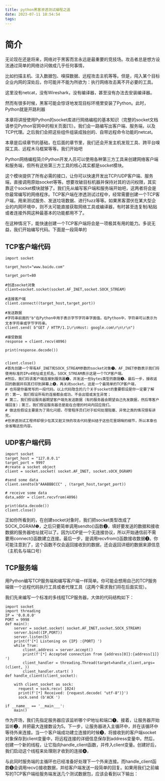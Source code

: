 ```yaml
---
title: python黑客渗透测试编程之道
date: 2023-07-11 10:54:54
tags:
---
```




# 简介

​	无论现在还是将来，网络对于黑客而言永远是最重要的竞技场。攻击者总是想方设法通过简单的网络访问做成几乎任何事情，

​	比如扫描主机、注入数据包、嗅探数据、远程攻击主机等等。但是，闯入某个目标企业内网的深处后，你可能并不能为所欲为：执行网络攻击离不开必要的工具。

​	这里没有netcat，没有Wireshark，没有编译器，甚至没有办法去安装编译器。

然而有很多时候，黑客可能会惊讶地发现目标环境里安装了Python。此时，Python就是开路利器

本章将讲授使用Python的socket库进行网络编程的基本知识（完整的socket文档请参见Python官网中的相关页面[1]）。我们会一路编写出客户端、服务端，以及TCP代理。之后我们会把这些组件组装成独创的、自带远程命令功能的netcat。

本章是后续章节的基础，在后面的章节里，我们还会开发主机发现工具、跨平台嗅探工具、远程木马框架等等。我们开始吧



Python网络编程简介Python开发人员可以使用各种第三方工具来创建网络客户端和服务端，但所有这些第三方工具的核心其实都是socket模块。



这个模块提供了所有必需的接口，让你可以快速开发出TCP/UDP客户端、服务端，直接调用原始socket等等。想要攻破目标机器并保持对其的访问权限，其实靠这个socket模块就够了。我们先从编写客户端和服务端开始吧，这两者将会是你最常编写的网络程序。TCP客户端在渗透测试过程中，经常需要创建一个TCP客户端，用来测试服务、发送垃圾数据、进行fuzz等等。如果黑客潜伏在某大型企业的内网环境中，则不太可能直接获取网络工具或编译器，有时甚至连复制/粘贴或者连接外网这种最基本的功能都用不了。

在这种情况下，能快速创建一个TCP客户端将会是一项极其有用的能力。多说无益，我们开始编写代码。下面是一段简单的

## TCP客户端代码

```
import socket

target_host="www.baidu.com"

target_port=80

#创造socket对象
client=socket.socket(socket.AF_INET,socket.SOCK_STREAM)

#连接客户端
client.connect((target_host,target_port))

#发送数据
#字符串前面的"b"在Python中用于表示字节字符串字面值。在Python中，字符串可以表示为文本字符串或字节字符串。
client.send( b"GET / HTTP/1.1\r\nHost: google.com\r\n\r\n")

#接受数据
response = client.recv(4096)

print(response.decode())


client.close()
#首先创建一个带有AF_INET和SOCK_STREAM参数的socket对象❶。AF_INET参数表示我们将使用标准的IPv4地址或主机名，SOCK_STREAM表示这是一个TCP客户端。
#然后，我们将该客户端连接到服务器❷，并发送一些bytes类型的数据❸。最后一步，接收返回的数据并将其打印到屏幕上❹，再关闭socket。这是一个最简单的TCP客户端，
# 也将是你最常写的一段代码。以上代码隐含的几个关于socket的重要假设是你一定要了解的：第一，我们假设所有的连接都会成功，不会出错或发生异常；
# 第二，我们假设服务器期望客户端先发送数据（有的服务器会期望自己先发数据，然后等客户端回复）；第三，我们假设服务器总是能在合理的时间内回应我们。
# 做这些假设主要是为了简化问题，尽管程序员们对于如何处理阻塞、异常之类的情况很有讲究，
#但渗透测试工程师却很少在其又脏又快的攻击代码里纠结于这些花里胡哨的细节，所以本章也会省略这些内容。
```

## UDP客户端代码

```
import socket
target_host = "127.0.0.1"
target_port = 9997
#create a socket object
client = socket.socket( socket.AF_INET, socket.sOCK_DGRAM)

#send some data
client.sendto(b"AAABBBCCC" , (target_host,target_port))

# receive some data
data,addr = client.recvfrom(4096)

print(data.decode())
client.close()

```

​	正如你所看到的，在创建socket对象时，我们把socket类型改成了SOCK_DGRAM❶，之后只要简单调用sendto()函数❷，填好要发送的数据和接收数据的服务器地址就可以了。因为UDP是一个无连接协议，所以开始通信前不需要用connect()函数建立连接。最后一步，是调用recvfrom()函数接收数据❸。你可能注意到了，这个函数不仅会返回接收到的数据，还会返回详细的数据来源信息（主机名与端口号）

## TCP服务端

用Python编写TCP服务端和编写客户端一样简单。你可能会想用自己的TCP服务端做一个远程代码执行工具或者代理工具（这两个需求我们将在后面实现）。

我们先来编写一个标准的多线程TCP服务器，大体的代码结构如下：

```
import socket
import threading
IP = '0.0.0.0'
PORT = 9998
def main():
    server = socket.socket( socket.AF_INET,socket.SOCK_STREAM)
    server.bind((IP,PORT))
    server.listen(5) 
    print(f'[*] Listening on {IP} :{PORT} ')
    while True:
        client,address = server.accept() 
        print(f'[*] Accepted connection from {address[0]}:{address[1]} ')
        client_handler = threading.Thread(target=handle_client,args=(client, ))
        client_handler.start( ) 
def handle_client(client_socket): 

    with client_socket as sock:
      request = sock.recv( 1024)
      print(f'[*] Received: {request.decode( "utf-8")}')
      sock.send (b'ACK ')

if __name__ == '__main___':
    main()

```

作为开场，我们先指定服务器应该监听哪个IP地址和端口❶。接着，让服务器开始监听❷，并把最大连接数设为5。下一步，让服务器进入主循环中，并在该循环中等待外来连接。当一个客户端成功建立连接的时候❸，将接收到的客户端socket对象保存到client变量中，将远程连接的详细信息保存到address变量中。然后，创建一个新的线程，让它指向handle_client函数，并传入client变量。创建好后，我们启动这个线程来处理刚才收到的连接❹，

与此同时服务端的主循环也已经准备好处理下一个外来连接。而handle_client函数❺会调用recv()接收数据，并给客户端发送一段简单的回复。如果用我们之前编写的TCP客户端给服务端发送几个测试数据包，应该会看到以下输出：
